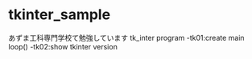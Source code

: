 # tkinter_sample

あずま工科専門学校て勉強しています tk_inter program
-tk01:create main loop()
-tk02:show tkinter version
